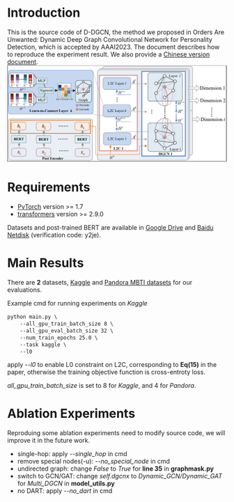 # Introduction

This is the source code of D-DGCN, the method we proposed in Orders Are Unwanted: Dynamic Deep Graph Convolutional Network for Personality Detection, which is accepted by AAAI2023. The document describes how to reproduce the experiment result. We also provide a [Chinese version document](Readme_zh.md).![1669439411191](image/Readme/1669439411191.png)

# Requirements

* [PyTorch](http://pytorch.org/) version >= 1.7
* [transformers](https://huggingface.co/docs/transformers/) version >= 2.9.0

Datasets and post-trained BERT are available in [Google Drive](https://drive.google.com/file/d/11I4S855diOw7859Idd22lRmosJc4XQYk/view?usp=share_link) and
[Baidu Netdisk](https://pan.baidu.com/s/1V6v_UFWIqKBoo-HbDaplxA) (verification code: y2je).

# Main Results

There are **2** datasets, [Kaggle](https://www.kaggle.com/datasnaek/mbti-type) and [Pandora MBTI datasets](https://psy.takelab.fer.hr/datasets/all/) for our evaluations.

Example cmd for running experiments on *Kaggle*

```shell
python main.py \
    --all_gpu_train_batch_size 8 \
    --all_gpu_eval_batch_size 32 \
    --num_train_epochs 25.0 \
    --task kaggle \
    --l0
```

apply *--l0* to enable L0 constraint on L2C, corresponding to **Eq(15)** in the paper, otherwise the training objective function is cross-entroty loss.

*all_gpu_train_batch_size* is set to 8 for *Kaggle*, and 4 for *Pandora*.

# Ablation Experiments

Reproduing some ablation experiments need to modify source code, we will improve it in the future work.

* single-hop: apply *--single_hop* in cmd
* remove special nodes(-u): *--no_special_node* in cmd
* undirected graph: change *False* to *True* for **line 35** in **graphmask.py**
* switch to GCN/GAT: change *self.dgcnx* to *Dynamic_GCN/Dynamic_GAT* for *Multi_DGCN* in **model_utils.py**
* no DART: apply *--no_dart* in cmd

